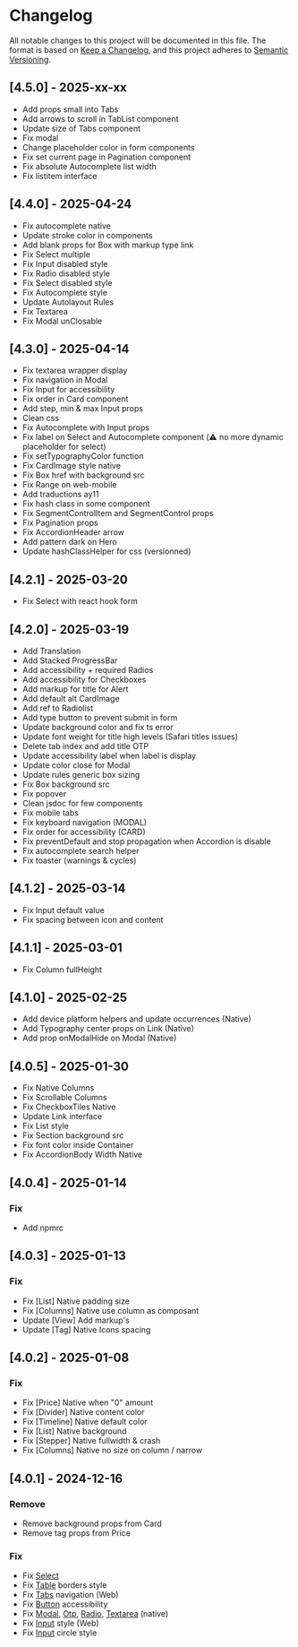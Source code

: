 # Changelog

All notable changes to this project will be documented in this file.
The format is based on [Keep a Changelog](https://keepachangelog.com/en/1.0.0/), and this project adheres to [Semantic Versioning](https://semver.org/spec/v2.0.0.html).

## [4.5.0] - 2025-xx-xx
- Add props small into Tabs
- Add arrows to scroll in TabList component
- Update size of Tabs component
- Fix modal
- Change placeholder color in form components
- Fix set current page in Pagination component
- Fix absolute Autocomplete list width
- Fix listitem interface


## [4.4.0] - 2025-04-24
- Fix autocomplete native
- Update stroke color in components
- Add blank props for Box with markup type link
- Fix Select multiple
- Fix Input disabled style
- Fix Radio disabled style
- Fix Select disabled style
- Fix Autocomplete style
- Update Autolayout Rules
- Fix Textarea
- Fix Modal unClosable


## [4.3.0] - 2025-04-14
- Fix textarea wrapper display
- Fix navigation in Modal
- Fix Input for accessibility
- Fix order in Card component
- Add step, min & max Input props
- Clean css
- Fix Autocomplete with Input props
- Fix label on Select and Autocomplete component (⚠️ no more dynamic placeholder for select)
- Fix setTypographyColor function
- Fix CardImage style native
- Fix Box href with background src
- Fix Range on web-mobile
- Add traductions ay11
- Fix hash class in some component
- Fix SegmentControlItem and SegmentControl props
- Fix Pagination props
- Fix AccordionHeader arrow
- Add pattern dark on Hero
- Update hashClassHelper for css (versionned)

## [4.2.1] - 2025-03-20
- Fix Select with react hook form

## [4.2.0] - 2025-03-19
- Add Translation
- Add Stacked ProgressBar
- Add accessibility + required Radios
- Add accessibility for Checkboxes
- Add markup for title for Alert
- Add default alt CardImage
- Add ref to Radiolist
- Add type button to prevent submit in form
- Update background color and fix ts error
- Update font weight for title high levels (Safari titles issues)
- Delete tab index and add title OTP
- Update accessibility label when label is display
- Update color close for Modal
- Update rules generic box sizing
- Fix Box background src
- Fix popover
- Clean jsdoc for few components
- Fix mobile tabs
- Fix keyboard navigation (MODAL)
- Fix order for accessibility (CARD)
- Fix preventDefault and stop propagation when Accordion is disable
- Fix autocomplete search helper
- Fix toaster (warnings & cycles)

## [4.1.2] - 2025-03-14
- Fix Input default value
- Fix spacing between icon and content

## [4.1.1] - 2025-03-01
- Fix Column fullHeight

## [4.1.0] - 2025-02-25
- Add device platform helpers and update occurrences (Native)
- Add Typography center props on Link (Native)
- Add prop onModalHide on Modal (Native)

## [4.0.5] - 2025-01-30
- Fix Native Columns
- Fix Scrollable Columns
- Fix CheckboxTiles Native
- Update Link interface
- Fix List style
- Fix Section background src
- Fix font color inside Container
- Fix AccordionBody Width Native

## [4.0.4] - 2025-01-14
### Fix
- Add npmrc

## [4.0.3] - 2025-01-13
### Fix
- Fix [List] Native padding size
- Fix [Columns] Native use column as composant
- Update [View] Add markup's
- Update [Tag] Native Icons spacing

## [4.0.2] - 2025-01-08
### Fix
- Fix [Price] Native when "0" amount
- Fix [Divider] Native content color
- Fix [Timeline] Native default color
- Fix [List] Native background
- Fix [Stepper] Native fullwidth & crash
- Fix [Columns] Native no size on column / narrow

## [4.0.1] - 2024-12-16
### Remove
- Remove background props from Card
- Remove tag props from Price

### Fix
- Fix [Select](https://design.bouyguestelecom.fr/components/Select)
- Fix [Table](https://design.bouyguestelecom.fr/components/Table) borders style
- Fix [Tabs](https://design.bouyguestelecom.fr/components/Tabs) navigation (Web)
- Fix [Button](https://design.bouyguestelecom.fr/components/Button) accessibility
- Fix [Modal](https://design.bouyguestelecom.fr/components/Modal), [Otp](https://design.bouyguestelecom.fr/components/Otp), [Radio](https://design.bouyguestelecom.fr/components/Radio), [Textarea](https://design.bouyguestelecom.fr/components/Textarea) (native)
- Fix [Input](https://design.bouyguestelecom.fr/components/Input) style (Web)
- Fix [Input](https://design.bouyguestelecom.fr/components/Input) circle style
